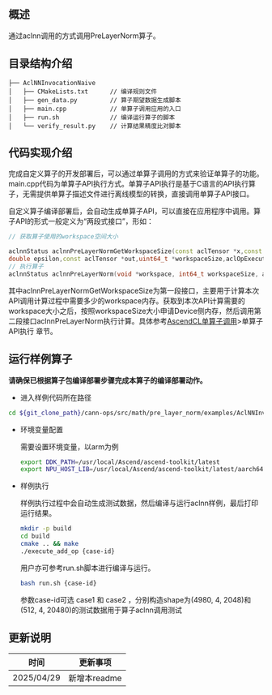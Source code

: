 ## 概述

通过aclnn调用的方式调用PreLayerNorm算子。

## 目录结构介绍

```
├── AclNNInvocationNaive
│   ├── CMakeLists.txt      // 编译规则文件
│   ├── gen_data.py         // 算子期望数据生成脚本
│   ├── main.cpp            // 单算子调用应用的入口
│   ├── run.sh              // 编译运行算子的脚本
│   └── verify_result.py    // 计算结果精度比对脚本
```

## 代码实现介绍

完成自定义算子的开发部署后，可以通过单算子调用的方式来验证单算子的功能。main.cpp代码为单算子API执行方式。单算子API执行是基于C语言的API执行算子，无需提供单算子描述文件进行离线模型的转换，直接调用单算子API接口。

自定义算子编译部署后，会自动生成单算子API，可以直接在应用程序中调用。算子API的形式一般定义为“两段式接口”，形如：

```cpp
// 获取算子使用的workspace空间大小

aclnnStatus aclnnPreLayerNormGetWorkspaceSize(const aclTensor *x,const aclTensor *y,const aclTensor *gamma,const aclTensor *beta,
double epsilon,const aclTensor *out,uint64_t *workspaceSize,aclOpExecutor **executor);
// 执行算子
aclnnStatus aclnnPreLayerNorm(void *workspace, int64_t workspaceSize, aclOpExecutor **executor, aclrtStream stream);
```

其中aclnnPreLayerNormGetWorkspaceSize为第一段接口，主要用于计算本次API调用计算过程中需要多少的workspace内存。获取到本次API计算需要的workspace大小之后，按照workspaceSize大小申请Device侧内存，然后调用第二段接口aclnnPreLayerNorm执行计算。具体参考[AscendCL单算子调用](https://hiascend.com/document/redirect/CannCommunityAscendCInVorkSingleOp)>单算子API执行 章节。

## 运行样例算子
  **请确保已根据算子包编译部署步骤完成本算子的编译部署动作。**
  
  - 进入样例代码所在路径
  
  ```bash
  cd ${git_clone_path}/cann-ops/src/math/pre_layer_norm/examples/AclNNInvocationNaive
  ```
  
  - 环境变量配置
    
    需要设置环境变量，以arm为例
    
    ```bash
    export DDK_PATH=/usr/local/Ascend/ascend-toolkit/latest
    export NPU_HOST_LIB=/usr/local/Ascend/ascend-toolkit/latest/aarch64-linux/devlib
    ```
  - 样例执行
    
    样例执行过程中会自动生成测试数据，然后编译与运行aclnn样例，最后打印运行结果。
    
    ```bash
    mkdir -p build
    cd build
    cmake .. && make
    ./execute_add_op {case-id}
    ```
    
    用户亦可参考run.sh脚本进行编译与运行。
    
    ```bash
    bash run.sh {case-id}
    ```
    
    参数case-id可选 case1 和 case2 ，分别构造shape为(4980, 4, 2048)和(512, 4, 20480)的测试数据用于算子aclnn调用测试

## 更新说明

| 时间       | 更新事项     |
| ---------- | ------------ |
| 2025/04/29 | 新增本readme |
